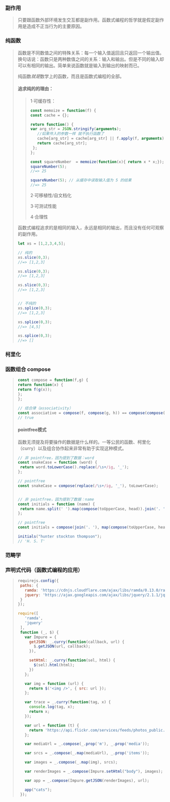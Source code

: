### 副作用

>只要跟函数外部环境发生交互都是副作用。函数式编程的哲学就是假定副作用是造成不正当行为的主要原因。



### 纯函数

>函数是不同数值之间的特殊关系：每一个输入值返回且只返回一个输出值。换句话说：函数只是两种数值之间的关系：输入和输出。但是不同的输入却可以有相同的输出。简单来说函数就是输入到输出的映射而已。
>
>纯函数*就是*数学上的函数，而且是函数式编程的全部。
>
>#### 追求纯的的理由：
>
>>1·可缓存性：
>>
>>```javascript
>>const memoize = function(f) {
>>const cache = {};
>>
>>return function() {
>>var arg_str = JSON.stringify(arguments);
>>    //如果传入的参数一样 就不执行函数了
>>    cache[arg_str] = cache[arg_str] || f.apply(f, arguments);
>>    return cache[arg_str];
>>	};
>>};
>>
>>const squareNumber  = memoize(function(x){ return x * x;});
>>squareNumber(5);
>>//=> 25
>>
>>squareNumber(5); // 从缓存中读取输入值为 5 的结果
>>//=> 25
>>```
>>
>>2·可移植性/自文档化
>>
>>3·可测试性能
>>
>>4·合理性
>
>函数式编程追求的是相同的输入，永远是相同的输出，而且没有任何可观察的副作用。
>
>```javascript
>let xs = [1,2,3,4,5];
>
>// 纯的
>xs.slice(0,3);
>//=> [1,2,3]
>
>xs.slice(0,3);
>//=> [1,2,3]
>
>xs.slice(0,3);
>//=> [1,2,3]
>
>
>// 不纯的
>xs.splice(0,3);
>//=> [1,2,3]
>
>xs.splice(0,3);
>//=> [4,5]
>
>xs.splice(0,3);
>//=> []
>```

### 柯里化

### 函数组合  compose

>```javascript
>const compose = function(f,g) {
>return function(x) {
>return f(g(x));
>};
>};
>
>// 结合律（associativity）
>const associative = compose(f, compose(g, h)) == compose(compose(f, g), h);
>// true
>```
>
>#### pointfree模式
>
>函数无须提及将要操作的数据是什么样的。一等公民的函数、柯里化（curry）以及组合协作起来非常有助于实现这种模式。
>
>```javascript
>// 非 pointfree，因为提到了数据：word
>const snakeCase = function (word) {
>  return word.toLowerCase().replace(/\s+/ig, '_');
>};
>
>// pointfree
>const snakeCase = compose(replace(/\s+/ig, '_'), toLowerCase);
>
>
>// 非 pointfree，因为提到了数据：name
>const initials = function (name) {
>  return name.split(' ').map(compose(toUpperCase, head)).join('. ');
>};
>
>// pointfree
>const initials = compose(join('. '), map(compose(toUpperCase, head)), split(' '));
>
>initials("hunter stockton thompson");
>// 'H. S. T'
>```
>
>

### 范畴学

### 声明式代码（函数式编程的应用）

>```javascript
>requirejs.config({
>  paths: {
>    ramda: 'https://cdnjs.cloudflare.com/ajax/libs/ramda/0.13.0/ramda.min',
>    jquery: 'https://ajax.googleapis.com/ajax/libs/jquery/2.1.1/jquery.min'
>  }
>});
>
>require([
>    'ramda',
>    'jquery'
>  ],
>  function (_, $) {
>    var Impure = {
>      getJSON: _.curry(function(callback, url) {
>        $.getJSON(url, callback);
>      }),
>
>      setHtml: _.curry(function(sel, html) {
>        $(sel).html(html);
>      })
>    };
>
>    var img = function (url) {
>      return $('<img />', { src: url });
>    };
>
>    var trace = _.curry(function(tag, x) {
>      console.log(tag, x);
>      return x;
>    });
>
>    var url = function (t) {
>      return 'https://api.flickr.com/services/feeds/photos_public.gne?tags=' + t + '&format=json&jsoncallback=?';
>    };
>
>    var mediaUrl = _.compose(_.prop('m'), _.prop('media'));
>
>    var srcs = _.compose(_.map(mediaUrl), _.prop('items'));
>
>    var images = _.compose(_.map(img), srcs);
>
>    var renderImages = _.compose(Impure.setHtml("body"), images);
>
>    var app = _.compose(Impure.getJSON(renderImages), url);
>
>    app("cats");
>  });
>```

